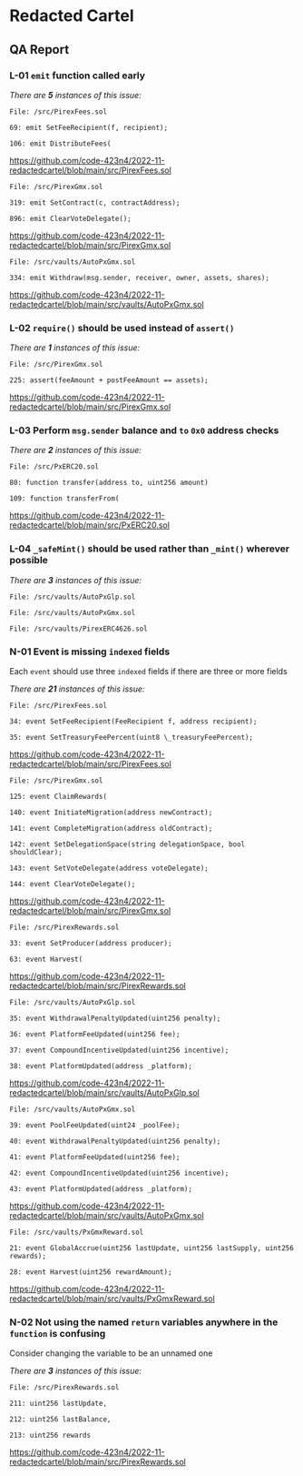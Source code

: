 # Redacted Cartel

## QA Report

### L-01 `emit` function called early

_There are **5** instances of this issue:_

```solidity
File: /src/PirexFees.sol

69: emit SetFeeRecipient(f, recipient);

106: emit DistributeFees(
```

https://github.com/code-423n4/2022-11-redactedcartel/blob/main/src/PirexFees.sol

```solidity
File: /src/PirexGmx.sol

319: emit SetContract(c, contractAddress);

896: emit ClearVoteDelegate();
```

https://github.com/code-423n4/2022-11-redactedcartel/blob/main/src/PirexGmx.sol

```solidity
File: /src/vaults/AutoPxGmx.sol

334: emit Withdraw(msg.sender, receiver, owner, assets, shares);
```

https://github.com/code-423n4/2022-11-redactedcartel/blob/main/src/vaults/AutoPxGmx.sol

### L-02 `require()` should be used instead of `assert()`

_There are **1** instances of this issue:_

```solidity
File: /src/PirexGmx.sol

225: assert(feeAmount + postFeeAmount == assets);
```

https://github.com/code-423n4/2022-11-redactedcartel/blob/main/src/PirexGmx.sol

### L-03 Perform `msg.sender` balance and `to` `0x0` address checks

_There are **2** instances of this issue:_

```solidity
File: /src/PxERC20.sol

80: function transfer(address to, uint256 amount)

109: function transferFrom(
```

https://github.com/code-423n4/2022-11-redactedcartel/blob/main/src/PxERC20.sol

### L-04 `_safeMint()` should be used rather than `_mint()` wherever possible

_There are **3** instances of this issue:_

```solidity
File: /src/vaults/AutoPxGlp.sol

File: /src/vaults/AutoPxGmx.sol

File: /src/vaults/PirexERC4626.sol
```

### N-01 Event is missing `indexed` fields

Each `event` should use three `indexed` fields if there are three or more fields

_There are **21** instances of this issue:_

```solidity
File: /src/PirexFees.sol

34: event SetFeeRecipient(FeeRecipient f, address recipient);

35: event SetTreasuryFeePercent(uint8 \_treasuryFeePercent);
```

https://github.com/code-423n4/2022-11-redactedcartel/blob/main/src/PirexFees.sol

```solidity
File: /src/PirexGmx.sol

125: event ClaimRewards(

140: event InitiateMigration(address newContract);

141: event CompleteMigration(address oldContract);

142: event SetDelegationSpace(string delegationSpace, bool shouldClear);

143: event SetVoteDelegate(address voteDelegate);

144: event ClearVoteDelegate();
```

https://github.com/code-423n4/2022-11-redactedcartel/blob/main/src/PirexGmx.sol

```solidity
File: /src/PirexRewards.sol

33: event SetProducer(address producer);

63: event Harvest(
```

https://github.com/code-423n4/2022-11-redactedcartel/blob/main/src/PirexRewards.sol

```solidity
File: /src/vaults/AutoPxGlp.sol

35: event WithdrawalPenaltyUpdated(uint256 penalty);

36: event PlatformFeeUpdated(uint256 fee);

37: event CompoundIncentiveUpdated(uint256 incentive);

38: event PlatformUpdated(address _platform);
```

https://github.com/code-423n4/2022-11-redactedcartel/blob/main/src/vaults/AutoPxGlp.sol

```solidity
File: /src/vaults/AutoPxGmx.sol

39: event PoolFeeUpdated(uint24 _poolFee);

40: event WithdrawalPenaltyUpdated(uint256 penalty);

41: event PlatformFeeUpdated(uint256 fee);

42: event CompoundIncentiveUpdated(uint256 incentive);

43: event PlatformUpdated(address _platform);
```

https://github.com/code-423n4/2022-11-redactedcartel/blob/main/src/vaults/AutoPxGmx.sol

```solidity
File: /src/vaults/PxGmxReward.sol

21: event GlobalAccrue(uint256 lastUpdate, uint256 lastSupply, uint256 rewards);

28: event Harvest(uint256 rewardAmount);
```

https://github.com/code-423n4/2022-11-redactedcartel/blob/main/src/vaults/PxGmxReward.sol

### N-02 Not using the named `return` variables anywhere in the `function` is confusing

Consider changing the variable to be an unnamed one

_There are **3** instances of this issue:_

```solidity
File: /src/PirexRewards.sol

211: uint256 lastUpdate,

212: uint256 lastBalance,

213: uint256 rewards
```

https://github.com/code-423n4/2022-11-redactedcartel/blob/main/src/PirexRewards.sol
